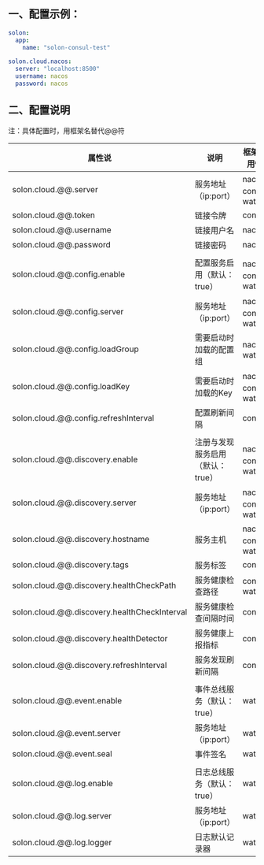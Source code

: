 
## 一、配置示例：

```yaml
solon:
  app:
    name: "solon-consul-test"

solon.cloud.nacos:
  server: "localhost:8500"
  username: nacos
  password: nacos

```

## 二、配置说明

注：具体配置时，用框架名替代@@符

| 属性说 | 说明 | 框架可使用情况 | 
| -------- | -------- |  -------- |  
| solon.cloud.@@.server     |   服务地址（ip:port）   |    nacos、consul、water  |  
| solon.cloud.@@.token     |   链接令牌   |    consul   |  
| solon.cloud.@@.username     |  链接用户名    |  nacos    |  
| solon.cloud.@@.password     |  链接密码   |    nacos  |     
| | | |
| solon.cloud.@@.config.enable     |   配置服务启用（默认：true）   |   nacos、consul、water     |   
| solon.cloud.@@.config.server     |   服务地址（ip:port）   |   nacos、consul、water     | 
| solon.cloud.@@.config.loadGroup     |   需要启动时加载的配置组   |   nacos、water    |    
| solon.cloud.@@.config.loadKey     |  需要启动时加载的Key    |    nacos、consul、wate   |    
| solon.cloud.@@.config.refreshInterval     |  配置刷新间隔    |   consul    |     
| | | |
| solon.cloud.@@.discovery.enable     |    注册与发现服务启用（默认：true）   |     nacos、consul、water    | 
| solon.cloud.@@.discovery.server     |   服务地址（ip:port）   |   nacos、consul、water     | 
| solon.cloud.@@.discovery.hostname     |   服务主机   |    nacos、consul、water    |      
| solon.cloud.@@.discovery.tags     |  服务标签    |    consul    |  
| solon.cloud.@@.discovery.healthCheckPath     |  服务健康检查路径    |    consul、water    |     
| solon.cloud.@@.discovery.healthCheckInterval     |  服务健康检查间隔时间    |    consul    |    
| solon.cloud.@@.discovery.healthDetector     |   服务健康上报指标   |   consul     |     
| solon.cloud.@@.discovery.refreshInterval     |   服务发现刷新间隔   |   consul     |      
| | | |
| solon.cloud.@@.event.enable | 事件总线服务（默认：true）| water |
| solon.cloud.@@.event.server     |   服务地址（ip:port）   |  water     | 
| solon.cloud.@@.event.seal | 事件签名 | water |
| | | |
| solon.cloud.@@.log.enable | 日志总线服务（默认：true）| water |
| solon.cloud.@@.log.server     |   服务地址（ip:port）   |   water     | 
| solon.cloud.@@.log.logger | 日志默认记录器 | water |